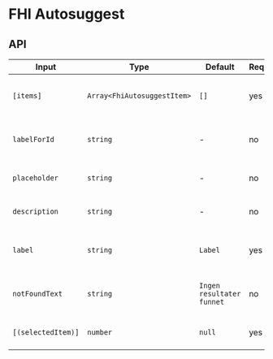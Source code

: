 # FHI Autosuggest

## API

| Input              | Type                        | Default | Required | Description |
| ------------------ | --------------------------- | ------- | -------- | ----------- |
| `[items]`          | `Array<FhiAutosuggestItem>` | `[]`    | yes      | Items array (same as in ng-select except for item type `FhiAutosuggestItem`). |
| `labelForId`       | `string`                    | -       | no       | Id to associate control with label (same as in ng-select). |
| `placeholder`      | `string`                    | -       | no       | Placeholder text (same as in ng-select). |
| `description`      | `string`                    | -       | no       | Description below the label (custom for FHI Autosuggest). |
| `label`            | `string`                    | `Label` | yes      | Label above the ng-select field (custom for FHI Autosuggest). |
| `notFoundText`     | `string`                    | `Ingen resultater funnet` | no       | Set custom text when filter returns empty result (same as in ng-select). |
| `[(selectedItem)]` | `number`                    | `null`  | yes      | A two way binding to access ng-select's `ngModel`. |
